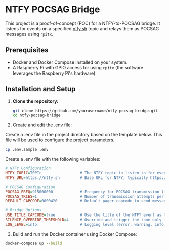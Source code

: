 # NTFY POCSAG Bridge

This project is a proof-of-concept (POC) for a NTFY-to-POCSAG bridge. It listens for events on a specified [ntfy.sh](https://ntfy.sh) topic and relays them as POCSAG messages using `rpitx`.

## Prerequisites

- Docker and Docker Compose installed on your system.
- A Raspberry Pi with GPIO access for using `rpitx` (the software leverages the Raspberry Pi's hardware).

## Installation and Setup

1. **Clone the repository:**

   ```bash
   git clone https://github.com/yourusername/ntfy-pocsag-bridge.git
   cd ntfy-pocsag-bridge
   ```

2. Create and edit the .env file:

Create a .env file in the project directory based on the template below. This file will be used to configure the project parameters.

```bash
cp .env.sample .env
```

Create a .env file with the following variables:

```ini
# NTFY Configuration
NTFY_TOPIC=T0PIc                 # The NTFY topic to listen to for events
NTFY_URL=https://ntfy.sh         # Base URL for NTFY, typically https://ntfy.sh

# POCSAG Configuration
POCSAG_FREQ=915000000            # Frequency for POCSAG transmission (in Hz) 
POCSAG_TRIES=1                   # Number of transmission attempts per message
DEFAULT_CAPCODE=0000420          # Default pager capcode to send messages to

# Bridge Options
USE_TITLE_CAPCODE=true           # Use the title of the NTFY event as the CAPCODE
SILENCE_OVERRIDE_THRESHOLD=4     # Override and trigger the tone-only message at high priority
LOG_LEVEL=info                   # Logging level (error, warning, info, debug)
```


3. Build and run the Docker container using Docker Compose:

```bash
docker-compose up --build
```
